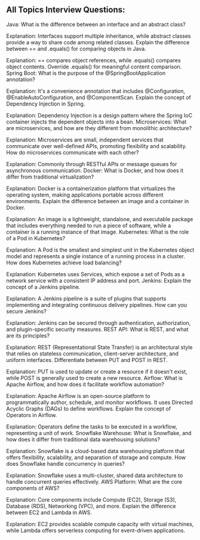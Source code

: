 ## All Topics Interview Questions: 


Java:
What is the difference between an interface and an abstract class?

Explanation: Interfaces support multiple inheritance, while abstract classes provide a way to share code among related classes.
Explain the difference between == and .equals() for comparing objects in Java.

Explanation: == compares object references, while .equals() compares object contents. Override .equals() for meaningful content comparison.
Spring Boot:
What is the purpose of the @SpringBootApplication annotation?

Explanation: It's a convenience annotation that includes @Configuration, @EnableAutoConfiguration, and @ComponentScan.
Explain the concept of Dependency Injection in Spring.

Explanation: Dependency Injection is a design pattern where the Spring IoC container injects the dependent objects into a bean.
Microservices:
What are microservices, and how are they different from monolithic architecture?

Explanation: Microservices are small, independent services that communicate over well-defined APIs, promoting flexibility and scalability.
How do microservices communicate with each other?

Explanation: Commonly through RESTful APIs or message queues for asynchronous communication.
Docker:
What is Docker, and how does it differ from traditional virtualization?

Explanation: Docker is a containerization platform that virtualizes the operating system, making applications portable across different environments.
Explain the difference between an image and a container in Docker.

Explanation: An image is a lightweight, standalone, and executable package that includes everything needed to run a piece of software, while a container is a running instance of that image.
Kubernetes:
What is the role of a Pod in Kubernetes?

Explanation: A Pod is the smallest and simplest unit in the Kubernetes object model and represents a single instance of a running process in a cluster.
How does Kubernetes achieve load balancing?

Explanation: Kubernetes uses Services, which expose a set of Pods as a network service with a consistent IP address and port.
Jenkins:
Explain the concept of a Jenkins pipeline.

Explanation: A Jenkins pipeline is a suite of plugins that supports implementing and integrating continuous delivery pipelines.
How can you secure Jenkins?

Explanation: Jenkins can be secured through authentication, authorization, and plugin-specific security measures.
REST API:
What is REST, and what are its principles?

Explanation: REST (Representational State Transfer) is an architectural style that relies on stateless communication, client-server architecture, and uniform interfaces.
Differentiate between PUT and POST in REST.

Explanation: PUT is used to update or create a resource if it doesn't exist, while POST is generally used to create a new resource.
Airflow:
What is Apache Airflow, and how does it facilitate workflow automation?

Explanation: Apache Airflow is an open-source platform to programmatically author, schedule, and monitor workflows. It uses Directed Acyclic Graphs (DAGs) to define workflows.
Explain the concept of Operators in Airflow.

Explanation: Operators define the tasks to be executed in a workflow, representing a unit of work.
Snowflake Warehouse:
What is Snowflake, and how does it differ from traditional data warehousing solutions?

Explanation: Snowflake is a cloud-based data warehousing platform that offers flexibility, scalability, and separation of storage and compute.
How does Snowflake handle concurrency in queries?

Explanation: Snowflake uses a multi-cluster, shared data architecture to handle concurrent queries effectively.
AWS Platform:
What are the core components of AWS?

Explanation: Core components include Compute (EC2), Storage (S3), Database (RDS), Networking (VPC), and more.
Explain the difference between EC2 and Lambda in AWS.

Explanation: EC2 provides scalable compute capacity with virtual machines, while Lambda offers serverless computing for event-driven applications.